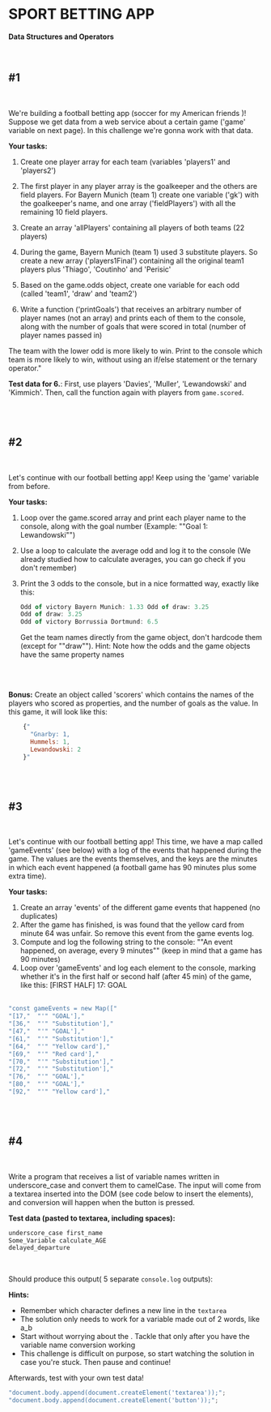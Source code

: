 # SPORT BETTING APP

**Data Structures and Operators**

<br>

## #1

<br>

We're building a football betting app (soccer for my American friends )!
Suppose we get data from a web service about a certain game ('game' variable on next page). In this challenge we're gonna work with that data.
<br>

**Your tasks:**
<br>

1. Create one player array for each team (variables 'players1' and
'players2')

2. The first player in any player array is the goalkeeper and the others are field players. For Bayern Munich (team 1) create one variable ('gk') with the goalkeeper's name, and one array ('fieldPlayers') with all the remaining 10 field players.

3. Create an array 'allPlayers' containing all players of both teams (22 players)

4. During the game, Bayern Munich (team 1) used 3 substitute players. So create a new array ('players1Final') containing all the original team1 players plus 'Thiago', 'Coutinho' and 'Perisic'

5. Based on the game.odds object, create one variable for each odd (called
'team1', 'draw' and 'team2')

6. Write a function ('printGoals') that receives an arbitrary number of player names (not an array) and prints each of them to the console, along with the number of goals that were scored in total (number of player names passed in)

The team with the lower odd is more likely to win. Print to the console which team is more likely to win, without using an if/else statement or the ternary operator."
<br>

**Test data for 6.**: First, use players 'Davies', 'Muller', 'Lewandowski' and 'Kimmich'.
Then, call the function again with players from `game.scored`.

<br><br>

## #2

<br>

Let's continue with our football betting app! Keep using the 'game' variable from before.
<br>

**Your tasks:**
<br>

1.  Loop over the game.scored array and print each player name to the console, along with the goal number (Example: ""Goal 1: Lewandowski"")
2.  Use a loop to calculate the average odd and log it to the console (We already studied how to calculate averages, you can go check if you don't remember)
3.  Print the 3 odds to the console, but in a nice formatted way, exactly like this:

    ```js
    Odd of victory Bayern Munich: 1.33 Odd of draw: 3.25
    Odd of draw: 3.25
    Odd of victory Borrussia Dortmund: 6.5
    ```

    Get the team names directly from the game object, don't hardcode them (except for ""draw"").
    Hint: Note how the odds and the game objects have the same property names
    
    <br><br>

**Bonus:** Create an object called 'scorers' which contains the names of the players who scored as properties, and the number of goals as the value. In this game, it will look like this:
    <br>

```js
    {"
      "Gnarby: 1,
      Hummels: 1,
      Lewandowski: 2
    }"
```

<br><br>


## #3

<br>

Let's continue with our football betting app! This time, we have a map called 'gameEvents' (see below) with a log of the events that happened during the game. The values are the events themselves, and the keys are the minutes in which
each event happened (a football game has 90 minutes plus some extra time).
<br>

**Your tasks:**
<br>

1.  Create an array 'events' of the different game events that happened (no duplicates)
2.  After the game has finished, is was found that the yellow card from minute 64 was unfair. So remove this event from the game events log.
3.  Compute and log the following string to the console: ""An event happened, on average, every 9 minutes"" (keep in mind that a game has 90 minutes)
4.  Loop over 'gameEvents' and log each element to the console, marking whether it's in the first half or second half (after 45 min) of the game, like this:
    [FIRST HALF] 17: GOAL
    <br><br>

```js
"const gameEvents = new Map(["
"[17,"	"'"	"GOAL'],"
"[36,"	"'"	"Substitution'],"
"[47,"	"'"	"GOAL'],"
"[61,"	"'"	"Substitution'],"
"[64,"	"'"	"Yellow card'],"
"[69,"	"'"	"Red card'],"
"[70,"	"'"	"Substitution'],"
"[72,"	"'"	"Substitution'],"
"[76,"	"'"	"GOAL'],"
"[80,"	"'"	"GOAL'],"
"[92,"	"'"	"Yellow card'],"
```

<br><br>

## #4

<br>

Write a program that receives a list of variable names written in underscore_case and convert them to camelCase.
The input will come from a textarea inserted into the DOM (see code below to insert the elements), and conversion will happen when the button is pressed.
<br>

**Test data (pasted to textarea, including spaces):**
<br>

```js
underscore_case first_name
Some_Variable calculate_AGE
delayed_departure
```

<br>

Should produce this output( 5 separate `console.log` outputs):
<br>

**Hints:**

- Remember which character defines a new line in the `textarea`
- The solution only needs to work for a variable made out of 2 words, like a_b
- Start without worrying about the . Tackle that only after you have the variable name conversion working
- This challenge is difficult on purpose, so start watching the solution in case you're stuck. Then pause and continue!
  <br>

Afterwards, test with your own test data!
<br>

```js
"document.body.append(document.createElement('textarea'));";
"document.body.append(document.createElement('button'));";
```
